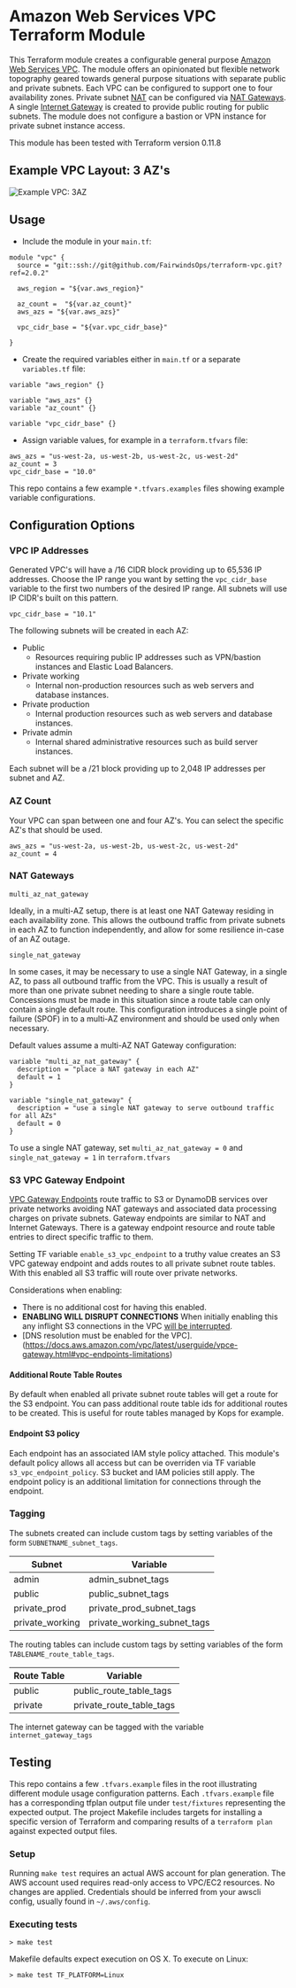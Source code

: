 # Amazon Web Services VPC Terraform Module

This Terraform module creates a configurable general purpose [Amazon Web Services VPC](http://docs.aws.amazon.com/AmazonVPC/latest/UserGuide/VPC_Introduction.html). The module offers an opinionated but flexible network topography geared towards general purpose situations with separate public and private subnets. Each VPC can be configured to support one to four availability zones. Private subnet [NAT](http://docs.aws.amazon.com/AmazonVPC/latest/UserGuide/vpc-nat.html) can be configured via [NAT Gateways](http://docs.aws.amazon.com/AmazonVPC/latest/UserGuide/vpc-nat-gateway.html). A single [Internet Gateway](http://docs.aws.amazon.com/AmazonVPC/latest/UserGuide/VPC_Internet_Gateway.html) is created to provide public routing for public subnets. The module does not configure a bastion or VPN instance for private subnet instance access.

This module has been tested with Terraform version 0.11.8

## Example VPC Layout: 3 AZ's

![Example VPC: 3AZ](vpc_layout.png)

## Usage

* Include the module in your `main.tf`:

```
module "vpc" {
  source = "git::ssh://git@github.com/FairwindsOps/terraform-vpc.git?ref=2.0.2"

  aws_region = "${var.aws_region}"

  az_count =  "${var.az_count}"
  aws_azs = "${var.aws_azs}"

  vpc_cidr_base = "${var.vpc_cidr_base}"

}
```

* Create the required variables either in `main.tf` or a separate `variables.tf` file:

```
variable "aws_region" {}

variable "aws_azs" {}
variable "az_count" {}

variable "vpc_cidr_base" {}

```

* Assign variable values, for example in a `terraform.tfvars` file:

```
aws_azs = "us-west-2a, us-west-2b, us-west-2c, us-west-2d"
az_count = 3
vpc_cidr_base = "10.0"
```

This repo contains a few example `*.tfvars.examples` files showing example variable configurations.

## Configuration Options

### VPC IP Addresses

Generated VPC's will have a /16 CIDR block providing up to 65,536 IP addresses. Choose the IP range you want by setting the `vpc_cidr_base` variable to the first two numbers of the desired IP range. All subnets will use IP CIDR's built on this pattern.

```
vpc_cidr_base = "10.1"
```

The following subnets will be created in each AZ:

* Public
  * Resources requiring public IP addresses such as VPN/bastion instances and Elastic Load Balancers.
* Private working
  * Internal non-production resources such as web servers and database instances.
* Private production
  * Internal production resources such as web servers and database instances.
* Private admin
  * Internal shared administrative resources such as build server instances.

Each subnet will be a /21 block providing up to 2,048 IP addresses per subnet and AZ.

### AZ Count

Your VPC can span between one and four AZ's. You can select the specific AZ's that should be used.

```
aws_azs = "us-west-2a, us-west-2b, us-west-2c, us-west-2d"
az_count = 4
```

### NAT Gateways

`multi_az_nat_gateway`

Ideally, in a multi-AZ setup, there is at least one NAT Gateway residing in each availability zone.  This allows the outbound traffic from private subnets in each AZ to function independently, and allow for some resilience in-case of an AZ outage.

`single_nat_gateway`

In some cases, it may be necessary to use a single NAT Gateway, in a single AZ, to pass all outbound traffic from the VPC.  This is usually a result of more than one private subnet needing to share a single route table. Concessions must be made in this situation since a route table can only contain a single default route.  This configuration introduces a single point of failure (SPOF) in to a multi-AZ environment and should be used only when necessary.

Default values assume a multi-AZ NAT Gateway configuration:
```
variable "multi_az_nat_gateway" {
  description = "place a NAT gateway in each AZ"
  default = 1
}

variable "single_nat_gateway" {
  description = "use a single NAT gateway to serve outbound traffic for all AZs"
  default = 0
}
```

To use a single NAT gateway, set `multi_az_nat_gateway = 0` and `single_nat_gateway = 1` in `terraform.tfvars`

### S3 VPC Gateway Endpoint

[VPC Gateway Endpoints](https://docs.aws.amazon.com/vpc/latest/userguide/vpce-gateway.html) route traffic to S3 or DynamoDB services over private networks avoiding NAT gateways and associated data processing charges on private subnets. Gateway endpoints are similar to NAT and Internet Gateways. There is a gateway endpoint resource and route table entries to direct specific traffic to them.

Setting TF variable `enable_s3_vpc_endpoint` to a truthy value creates an S3 VPC gateway endpoint and adds routes to all private subnet route tables. With this enabled all S3 traffic will route over private networks.

Considerations when enabling:

* There is no additional cost for having this enabled.
* **ENABLING WILL DISRUPT CONNECTIONS** When initially enabling this any inflight S3 connections in the VPC [will be interrupted](https://docs.aws.amazon.com/vpc/latest/userguide/vpc-endpoints-s3.html).
* [DNS resolution must be enabled for the VPC].(https://docs.aws.amazon.com/vpc/latest/userguide/vpce-gateway.html#vpc-endpoints-limitations)

#### Additional Route Table Routes

By default when enabled all private subnet route tables will get a route for the S3 endpoint. You can pass additional route table ids for additional routes to be created. This is useful for route tables managed by Kops for example.

#### Endpoint S3 policy

Each endpoint has an associated IAM style policy attached. This module's default policy allows all access but can be overriden via TF variable `s3_vpc_endpoint_policy`. S3 bucket and IAM policies still apply. The endpoint policy is an additional limitation for connections through the endpoint.

### Tagging

The subnets created can include custom tags by setting variables of the form `SUBNETNAME_subnet_tags`.

| Subnet          | Variable                    |
| --------------- | --------------------------- |
| admin           | admin_subnet_tags           |
| public          | public_subnet_tags          |
| private_prod    | private_prod_subnet_tags    |
| private_working | private_working_subnet_tags |

The routing tables can include custom tags by setting variables of the form `TABLENAME_route_table_tags`.

| Route Table | Variable                 |
| ----------- | ------------------------ |
| public      | public_route_table_tags  |
| private     | private_route_table_tags |

The internet gateway can be tagged with the variable `internet_gateway_tags`

## Testing

This repo contains a few `.tfvars.example` files in the root illustrating different module usage configuration patterns. Each `.tfvars.example` file has a corresponding tfplan output file under `test/fixtures` representing the expected output. The project Makefile includes targets for installing a specific version of Terraform and comparing results of a `terraform plan` against expected output files.

### Setup

Running `make test` requires an actual AWS account for plan generation. The AWS account used requires read-only access to VPC/EC2 resources. No changes are applied. Credentials should be inferred from your awscli config, usually found in `~/.aws/config`.

### Executing tests

```
> make test
```

Makefile defaults expect execution on OS X. To execute on Linux:

```
> make test TF_PLATFORM=Linux
```
